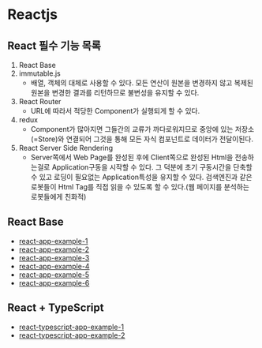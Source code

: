 # Reactjs

## React 필수 기능 목록
1. React Base
2. immutable.js
   - 배열, 객체의 대체로 사용할 수 있다. 모든 연산이 원본을 변경하지 않고 복제된 원본을 변경한 결과를 리턴하므로 불변성을 유지할 수 있다.
3. React Router
   - URL에 따라서 적당한 Component가 실행되게 할 수 있다.
4. redux
   - Component가 많아지면 그들간의 교류가 까다로워지므로 중앙에 있는 저장소(=Store)와 연결되어 그것을 통해 모든 자식 컴포넌트로 데이터가 전달이된다.
5. React Server Side Rendering
   - Server쪽에서 Web Page를 완성된 후에 Client쪽으로 완성된 Html을 전송하는걸로 Application구동을 시작할 수 있다. 그 덕분에 초기 구동시간을 단축할 수 있고 로딩이 필요없는 Application특성을 유지할 수 있다. 검색엔진과 같은 로봇들이 Html Tag를 직접 읽을 수 있도록 할 수 있다.(웹 페이지를 분석하는 로봇들에게 친화적)

## React Base
- [react-app-example-1](https://github.com/bkjeon1614/javascript-study/tree/master/reactjs/study/base/react-app-example-1)
- [react-app-example-2](https://github.com/bkjeon1614/javascript-study/tree/master/reactjs/study/base/react-app-example-2)
- [react-app-example-3](https://github.com/bkjeon1614/javascript-study/tree/master/reactjs/study/base/react-app-example-3)
- [react-app-example-4](https://github.com/bkjeon1614/javascript-study/tree/master/reactjs/study/base/react-app-example-4)
- [react-app-example-5](https://github.com/bkjeon1614/javascript-study/tree/master/reactjs/study/base/react-app-example-5)  
- [react-app-example-6](https://github.com/bkjeon1614/javascript-study/tree/master/reactjs/study/base/react-app-example-6)  

## React + TypeScript
- [react-typescript-app-example-1](https://github.com/bkjeon1614/javascript-study/tree/master/reactjs/study/react-typescript/react-typescript-app-example-1)  
- [react-typescript-app-example-2](https://github.com/bkjeon1614/javascript-study/tree/master/reactjs/study/react-typescript/react-typescript-app-example-2)  